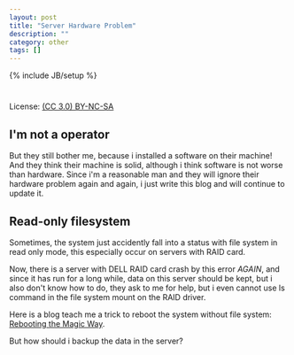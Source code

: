 ```yaml
---
layout: post
title: "Server Hardware Problem"
description: ""
category: other
tags: []
---
```

{% include JB/setup %}
#
License: [(CC 3.0) BY-NC-SA](http://creativecommons.org/licenses/by-nc-sa/3.0/)

## I'm not a operator
But they still bother me, because i installed a software on their machine! And they think their machine is solid, although i think software is not worse than hardware. Since i'm a reasonable man and they will ignore their hardware problem again and again, i just write this blog and will continue to update it.

## Read-only filesystem
Sometimes, the system just accidently fall into a status with file system in read only mode, this especially occur on servers with RAID card.

Now, there is a server with DELL RAID card crash by this error *AGAIN*, and since it has run for a long while, data on this server should be kept, but i also don't know how to do, they ask to me for help, but i even cannot use ls command in the file system mount on the RAID driver.

Here is a blog teach me a trick to reboot the system without file system: [Rebooting the Magic Way](http://www.linuxjournal.com/content/rebooting-magic-way).

But how should i backup the data in the server?
